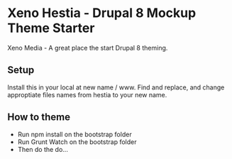 # Xeno Hestia - Drupal 8 Mockup Theme Starter

Xeno Media - A great place the start Drupal 8 theming.

## Setup

Install this in your local at new name / www.
Find and replace, and change approptiate files names from hestia to your new name.

## How to theme

- Run npm install on the bootstrap folder
- Run Grunt Watch on the bootstrap folder
- Then do the do...
